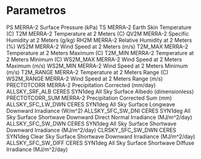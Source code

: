 # Parametros

PS                     MERRA-2 Surface Pressure (kPa)
TS                     MERRA-2 Earth Skin Temperature (C)
T2M                    MERRA-2 Temperature at 2 Meters (C)
QV2M                   MERRA-2 Specific Humidity at 2 Meters (g/kg)
RH2M                   MERRA-2 Relative Humidity at 2 Meters (%)
WS2M                   MERRA-2 Wind Speed at 2 Meters (m/s)
T2M_MAX                MERRA-2 Temperature at 2 Meters Maximum (C)
T2M_MIN                MERRA-2 Temperature at 2 Meters Minimum (C)
WS2M_MAX               MERRA-2 Wind Speed at 2 Meters Maximum (m/s)
WS2M_MIN               MERRA-2 Wind Speed at 2 Meters Minimum (m/s)
T2M_RANGE              MERRA-2 Temperature at 2 Meters Range (C)
WS2M_RANGE             MERRA-2 Wind Speed at 2 Meters Range (m/s)
PRECTOTCORR            MERRA-2 Precipitation Corrected (mm/day)
ALLSKY_SRF_ALB         CERES SYN1deg All Sky Surface Albedo (dimensionless)
PRECTOTCORR_SUM        MERRA-2 Precipitation Corrected Sum (mm)
ALLSKY_SFC_LW_DWN      CERES SYN1deg All Sky Surface Longwave Downward Irradiance (W/m^2)
ALLSKY_SFC_SW_DNI      CERES SYN1deg All Sky Surface Shortwave Downward Direct Normal Irradiance (MJ/m^2/day)
ALLSKY_SFC_SW_DWN      CERES SYN1deg All Sky Surface Shortwave Downward Irradiance (MJ/m^2/day)
CLRSKY_SFC_SW_DWN      CERES SYN1deg Clear Sky Surface Shortwave Downward Irradiance (MJ/m^2/day)
ALLSKY_SFC_SW_DIFF     CERES SYN1deg All Sky Surface Shortwave Diffuse Irradiance (MJ/m^2/day)
